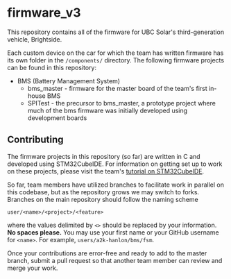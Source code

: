 # firmware_v3

This repository contains all of the firmware for UBC Solar's third-generation vehicle, Brightside.

Each custom device on the car for which the team has written firmware has its own folder in the `/components/` directory. The following firmware projects can be found in this repository:

- BMS (Battery Management System)
    - bms_master - firmware for the master board of the team's first in-house BMS
    - SPITest - the precursor to bms_master, a prototype project where much of the bms firmware was initially developed using development boards

## Contributing

The firmware projects in this repository (so far) are written in C and developed using STM32CubeIDE.
For information on getting set up to work on these projects, please visit the team's [tutorial on STM32CubeIDE](https://sites.google.com/ubcsolar.com/project-management/tutorials/stm32cubeide).

So far, team members have utilized branches to facilitate work in parallel on this codebase, but as the repository grows we may switch to forks. Branches on the main repository should follow the naming scheme

`user/<name>/<project>/<feature>`

where the values delimited by `<>` should be replaced by your information. **No spaces please.** You may use your first name or your GitHub username for `<name>`. For example, `users/a2k-hanlon/bms/fsm`.

Once your contributions are error-free and ready to add to the master branch, submit a pull request so that another team member can review and merge your work.
